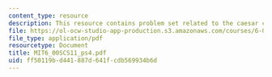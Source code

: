 ```yaml
---
content_type: resource
description: This resource contains problem set related to the caesar cipher.
file: https://ol-ocw-studio-app-production.s3.amazonaws.com/courses/6-00sc-introduction-to-computer-science-and-programming-spring-2011/ff50119bd441887d641fcdb569934b6d_MIT6_00SCS11_ps4.pdf
file_type: application/pdf
resourcetype: Document
title: MIT6_00SCS11_ps4.pdf
uid: ff50119b-d441-887d-641f-cdb569934b6d
---
```

